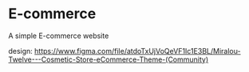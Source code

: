 # E-commerce
A simple E-commerce website

design: https://www.figma.com/file/atdoTxUjVoQeVF1Ic1E3BL/Miralou-Twelve---Cosmetic-Store-eCommerce-Theme-(Community)
